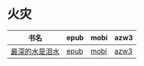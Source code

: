 # 火灾

| 书名 | epub | mobi | azw3 |
| --- | --- | --- | --- |
| [最深的水是泪水](http://ct.dalanmei.com/f/31084289-571841152-2274d5) | [epub](http://ct.dalanmei.com/f/31084289-571841152-2274d5) | [mobi](http://ct.dalanmei.com/f/31084289-571550115-5e247d) | [azw3](http://ct.dalanmei.com/f/31084289-572201006-bffb0a) |
